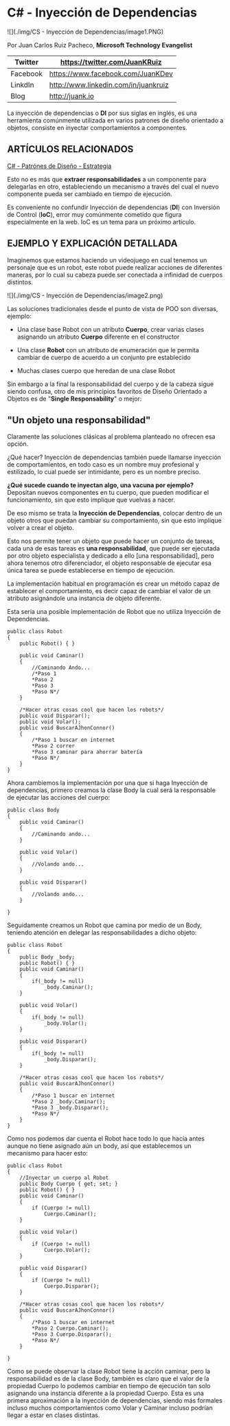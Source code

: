 <properties
	pageTitle="C# - Inyección de Dependencias"
	description="C# - Inyección de Dependencias"
	services="net-dev"
	documentationCenter=""
	authors="andygonusa"
	manager=""
	editor="andygonusa"/>

<tags
	ms.service="net-dev"
	ms.workload="CS"
	ms.tgt_pltfrm="na"
	ms.devlang="na"
	ms.topic="how-to-article"
	ms.date="05/17/2016"
	ms.author="andygonusa"/>


# C\# - Inyección de Dependencias

![](./img/CS - Inyección de Dependencias/image1.PNG)

Por Juan Carlos Ruiz Pacheco, **Microsoft Technology Evangelist**

  Twitter   | <https://twitter.com/JuanKRuiz>
  ----------| ----------------------------------------
  Facebook  | <https://www.facebook.com/JuanKDev>
  LinkdIn   | <http://www.linkedin.com/in/juankruiz>
  Blog      | <http://juank.io>

La inyección de dependencias o **DI** por sus siglas en inglés, es una
herramienta comúnmente utilizada en varios patrones de diseño orientado
a objetos, consiste en inyectar comportamientos a componentes.

ARTÍCULOS RELACIONADOS
----------------------

[C\# - Patrónes de Diseño -
Estrategia](http://juank.io/c-patrones-diseno-estrategia/)

Esto no es más que **extraer responsabilidades** a un componente para
delegarlas en otro, estableciendo un mecanismo a través del cual el
nuevo componente pueda ser cambiado en tiempo de ejecución.

Es conveniente no confundir Inyección de dependencias (**DI**) con
Inversión de Control (**IoC**), error muy comúnmente cometido que figura
especialmente en la web. IoC es un tema para un próximo artículo.

EJEMPLO Y EXPLICACIÓN DETALLADA
-------------------------------

Imaginemos que estamos haciendo un videojuego en cual tenemos un
personaje que es un robot, este robot puede realizar acciones de
diferentes maneras, por lo cual su cabeza puede ser conectada a
infinidad de cuerpos distintos.

![](./img/CS - Inyección de Dependencias/image2.png)

Las soluciones tradicionales desde el punto de vista de POO son
diversas, ejemplo:

* Una clase base Robot con un atributo **Cuerpo**, crear varias clases
asignando un atributo **Cuerpo** diferente en el constructor

* Una clase **Robot** con un atributo de enumeración que le permita
cambiar de cuerpo de acuerdo a un conjunto pre establecido

* Muchas clases cuerpo que heredan de una clase Robot

Sin embargo a la final la responsabilidad del cuerpo y de la cabeza
sigue siendo confusa, otro de mis principios favoritos de Diseño
Orientado a Objetos es de "**Single Responsability**" o mejor:

"Un objeto una responsabilidad"
-------------------------------

Claramente las soluciones clásicas al problema planteado no ofrecen esa
opción.

¿Qué hacer? Inyección de dependencias también puede llamarse inyección
de comportamientos, en todo caso es un nombre muy profesional y
estilizado, lo cual puede ser intimidante, pero es un nombre preciso.

**¿Qué sucede cuando te inyectan algo, una vacuna por ejemplo?**
Depositan nuevos componentes en tu cuerpo, que pueden modificar el
funcionamiento, sin que esto implique que vuelvas a nacer.

De eso mismo se trata la **Inyección de Dependencias**, colocar dentro
de un objeto otros que puedan cambiar su comportamiento, sin que esto
implique volver a crear el objeto.

Esto nos permite tener un objeto que puede hacer un conjunto de tareas,
cada una de esas tareas es **una responsabilidad**, que puede ser
ejecutada por otro objeto especialista y dedicado a ello \[una
responsabilidad\], pero ahora tenemos otro diferenciador, el objeto
responsable de ejecutar esa única tarea se puede establecerse en tiempo
de ejecución.

La implementación habitual en programación es crear un método capaz de
establecer el comportamiento, es decir capaz de cambiar el valor de un
atributo asignándole una instancia de objeto diferente.

Esta sería una posible implementación de Robot que no utiliza Inyección
de Dependencias.



    public class Robot
    {
        public Robot() { }
        
        public void Caminar()
        {
            //Caminando Ando...
            /*Paso 1
            *Paso 2
            *Paso 3
            *Paso N*/
        }

        /*Hacer otras cosas cool que hacen los robots*/
        public void Disparar();
        public void Volar();
        public void BuscarAJhonConnor()
        {
            /*Paso 1 buscar en internet
            *Paso 2 correr
            *Paso 3 caminar para ahorrar batería
            *Paso N*/
        }
    }

Ahora cambiemos la implementación por una que si haga Inyección de
dependencias, primero creamos la clase Body la cual será la responsable
de ejecutar las acciones del cuerpo:



    public class Body
    {
        public void Caminar()
        {
            //Caminando ando...
        }

        public void Volar()
        {
            //Volando ando...
        }

        public void Disparar()
        {
            //Volando ando...
        }

    }

Seguidamente creamos un Robot que camina por medio de un Body, teniendo
atención en delegar las responsabilidades a dicho objeto:



    public class Robot
    {
        public Body _body;
        public Robot() { }
        public void Caminar()
        {
            if(_body != null)
                _body.Caminar();
        }

        public void Volar()
        {
            if(_body != null)
                _body.Volar();
        }

        public void Disparar()
        {
            if(_body != null)
                _body.Disparar();
        }

        /*Hacer otras cosas cool que hacen los robots*/
        public void BuscarAJhonConnor()
        {
            /*Paso 1 buscar en internet
            *Paso 2 _body.Caminar();
            *Paso 3 _body.Disparar();
            *Paso N*/
        }
    }

Como nos podemos dar cuenta el Robot hace todo lo que hacía antes aunque
no tiene asignado aún un body, así que establecemos un mecanismo para
hacer esto:


    public class Robot
    {
        //Inyectar un cuerpo al Robot
        public Body Cuerpo { get; set; }
        public Robot() { }
        public void Caminar()
        {
            if (Cuerpo != null)
                Cuerpo.Caminar();
        }

        public void Volar()
        {
            if (Cuerpo != null)
                Cuerpo.Volar();
        }

        public void Disparar()
        {
            if (Cuerpo != null)
                Cuerpo.Disparar();
        }

        /*Hacer otras cosas cool que hacen los robots*/
        public void BuscarAJhonConnor()
        {
            /*Paso 1 buscar en internet
            *Paso 2 Cuerpo.Caminar();
            *Paso 3 Cuerpo.Disparar();
            *Paso N*/
        }

    }

Como se puede observar la clase Robot tiene la acción caminar, pero la
responsabilidad es de la clase Body, también es claro que el valor de la
propiedad Cuerpo lo podemos cambiar en tiempo de ejecución tan solo
asignando una instancia diferente a la propiedad Cuerpo. Esta es una
primera aproximación a la inyección de dependencias, siendo más formales
incluso muchos comportamientos como Volar y Caminar incluso podrían
llegar a estar en clases distintas.
